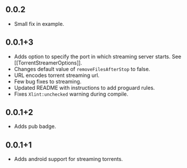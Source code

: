 ## 0.0.2

* Small fix in example.

## 0.0.1+3

* Adds option to specify the port in which streaming server starts. See [[TorrentStreamerOptions]]. 
* Changes default value of `removeFilesAfterStop` to false.
* URL encodes torrent streaming url.
* Few bug fixes to streaming.
* Updated README with instructions to add proguard rules.
* Fixes `Xlint:unchecked` warning during compile.

## 0.0.1+2

* Adds pub badge.

## 0.0.1+1

* Adds android support for streaming torrents.
